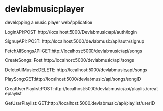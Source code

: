 # devlabmusicplayer
developping a music player webApplication


LoginAPI:POST: http://localhost:5000/Devlabmusic/api/auth/login

SignupAPI: POST: http://localhost:5000/devlabmusic/api/auth/signup

FetchAllSongsAPI:GET:http://localhost:5000/devlabmusic/api/songs

CreateSongs: Post:http://localhost:5000/devlabmusic/api/songs

DeleteAllMusics:DELETE: http://localhost:5000/devlabmusic/api/songs

PlaySong:GET:http://localhost:5000/devlabmusic/api/songs/songID

CreatUserPlaylist:POST:http://localhost:5000/devlabmusic/api/playlist/createplaylist

GetUserPlaylist: GET:http://localhost:5000/devlabmusic/api/playlist/userID

